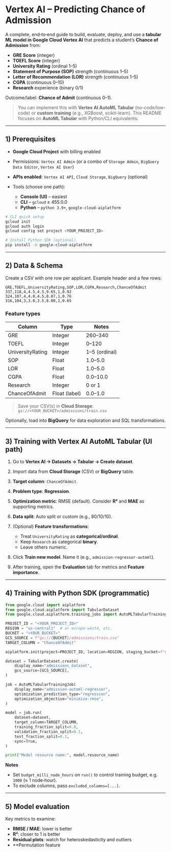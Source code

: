 # Vertex AI – Predicting Chance of Admission

A complete, end‑to‑end guide to build, evaluate, deploy, and use a **tabular ML model in Google Cloud Vertex AI** that predicts a student’s **Chance of Admission** from:

* **GRE Score** (integer)
* **TOEFL Score** (integer)
* **University Rating** (ordinal 1–5)
* **Statement of Purpose (SOP)** strength (continuous 1–5)
* **Letter of Recommendation (LOR)** strength (continuous 1–5)
* **CGPA** (continuous 0–10)
* **Research** experience (binary 0/1)

Outcome/label: **Chance of Admit** (continuous 0–1).

> You can implement this with **Vertex AI AutoML Tabular** (no-code/low-code) or **custom training** (e.g., XGBoost, scikit-learn). This README focuses on **AutoML Tabular** with Python/CLI equivalents.

---

## 1) Prerequisites

* **Google Cloud Project** with billing enabled
* Permissions: `Vertex AI Admin` (or a combo of `Storage Admin`, `BigQuery Data Editor`, `Vertex AI User`)
* **APIs enabled**: `Vertex AI API`, `Cloud Storage`, `BigQuery` (optional)
* Tools (choose one path):

  * **Console (UI)** – easiest
  * **CLI** – `gcloud` ≥ 455.0.0
  * **Python** – `python 3.9+`, `google-cloud-aiplatform`

```bash
# CLI quick setup
gcloud init
gcloud auth login
gcloud config set project <YOUR_PROJECT_ID>

# Install Python SDK (optional)
pip install -U google-cloud-aiplatform
```

---

## 2) Data & Schema

Create a CSV with one row per applicant. Example header and a few rows:

```csv
GRE,TOEFL,UniversityRating,SOP,LOR,CGPA,Research,ChanceOfAdmit
337,118,4,4.5,4.5,9.65,1,0.92
324,107,4,4.0,4.5,8.87,1,0.76
316,104,3,3.0,3.5,8.00,1,0.65
```

### Feature types

| Column           | Type          | Notes         |
| ---------------- | ------------- | ------------- |
| GRE              | Integer       | 260–340       |
| TOEFL            | Integer       | 0–120         |
| UniversityRating | Integer       | 1–5 (ordinal) |
| SOP              | Float         | 1.0–5.0       |
| LOR              | Float         | 1.0–5.0       |
| CGPA             | Float         | 0.0–10.0      |
| Research         | Integer       | 0 or 1        |
| ChanceOfAdmit    | Float (label) | 0.0–1.0       |

> Save your CSV(s) in **Cloud Storage**: `gs://<YOUR_BUCKET>/admissions/train.csv`

Optionally, load into **BigQuery** for data exploration and SQL transformations.

---

## 3) Training with Vertex AI AutoML Tabular (UI path)

1. Go to **Vertex AI → Datasets → Tabular → Create dataset**.
2. Import data from **Cloud Storage** (CSV) or **BigQuery** table.
3. **Target column**: `ChanceOfAdmit`.
4. **Problem type**: **Regression**.
5. **Optimization metric**: RMSE (default). Consider **R²** and **MAE** as supporting metrics.
6. **Data split**: Auto split or custom (e.g., 80/10/10).
7. (Optional) **Feature transformations**:

   * Treat `UniversityRating` as **categorical/ordinal**.
   * Keep `Research` as categorical **binary**.
   * Leave others numeric.
8. Click **Train new model**. Name it (e.g., `admission-regressor-automl`).
9. After training, open the **Evaluation** tab for metrics and **Feature importance**.

---

## 4) Training with Python SDK (programmatic)

```python
from google.cloud import aiplatform
from google.cloud.aiplatform import TabularDataset
from google.cloud.aiplatform.training_jobs import AutoMLTabularTrainingJob

PROJECT_ID = "<YOUR_PROJECT_ID>"
REGION = "us-central1"  # or europe-west4, etc.
BUCKET = "<YOUR_BUCKET>"
GCS_SOURCE = f"gs://{BUCKET}/admissions/train.csv"
TARGET_COLUMN = "ChanceOfAdmit"

aiplatform.init(project=PROJECT_ID, location=REGION, staging_bucket=f"gs://{BUCKET}")

dataset = TabularDataset.create(
    display_name="admissions_dataset",
    gcs_source=[GCS_SOURCE],
)

job = AutoMLTabularTrainingJob(
    display_name="admission-automl-regressor",
    optimization_prediction_type="regression",
    optimization_objective="minimize-rmse",
)

model = job.run(
    dataset=dataset,
    target_column=TARGET_COLUMN,
    training_fraction_split=0.8,
    validation_fraction_split=0.1,
    test_fraction_split=0.1,
    sync=True,
)

print("Model resource name:", model.resource_name)
```

**Notes**

* Set `budget_milli_node_hours` on `run()` to control training budget, e.g. `1000` (≈ 1 node‑hour).
* To exclude columns, pass `excluded_columns=[...]`.

---

## 5) Model evaluation

Key metrics to examine:

* **RMSE / MAE**: lower is better
* **R²**: closer to 1 is better
* **Residual plots**: watch for heteroskedasticity and outliers
* \*\*Permutation feature
